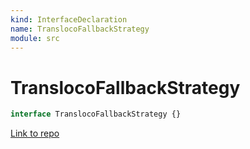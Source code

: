 ```yaml
---
kind: InterfaceDeclaration
name: TranslocoFallbackStrategy
module: src
---
```


# TranslocoFallbackStrategy

```ts
interface TranslocoFallbackStrategy {}
```

[Link to repo](https://github.com/ngneat/transloco/blob/master/projects/ngneat/transloco/src/lib/transloco-fallback-strategy.ts#L6-L8)

